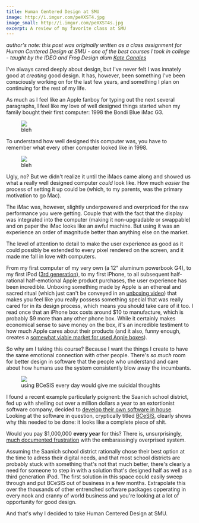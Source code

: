 ```yaml
---
title: Human Centered Design at SMU
image: http://i.imgur.com/peXXST4.jpg
image_small: http://i.imgur.com/peXXST4s.jpg
excerpt: A review of my favorite class at SMU
---
```


_author's note: this post was originally written as a class assignment for Human Centered Design at SMU - one of the best courses I took in college - taught by the IDEO and Frog Design alum [Kate Canales](http://www.youtube.com/watch?v=9aYD6fBPC3c)_

I've always cared deeply about design, but I've never felt I was innately good at _creating_ good design. It has, however, been something I've been consciously working on for the last few years, and something I plan on continuing for the rest of my life.

As much as I feel like an Apple fanboy for typing out the next several paragraphs, I feel like my love of well designed things started when my family bought their first computer: 1998 the Bondi Blue iMac G3.

<figure class="center"><img src="http://i.imgur.com/JnNuVJY.jpg" /><figcaption>bleh</figcaption></figure>

To understand how well designed this computer was, you have to remember what every other computer looked like in 1998.

<figure class="left-overflow"><img src="http://i.imgur.com/Tc3diGC.jpg" /><figcaption>bleh</figcaption></figure>

Ugly, no? But we didn't realize it until the iMacs came along and showed us what a really well designed computer _could_ look like. How much _easier_ the process of setting it up could be (which, to my parents, was the primary motivation to go Mac).

The iMac was, however, slightly underpowered and overpriced for the raw performance you were getting. Couple that with the fact that the display was integrated into the computer (making it non-upgradable or swappable) and on paper the iMac looks like an awful machine. But using it was an experience an order of magnitude better than anything else on the market.

The level of attention to detail to make the user experience as good as it could possibly be extended to every pixel rendered on the screen, and it made me fall in love with computers.

From my first computer of my very own (a 12" aluminum powerbook G4), to my first iPod ([3rd generation](http://en.wikipedia.org/wiki/File:Ipod_backlight_transparent.png)), to my first iPhone, to all subsequent half-rational half-emotional Apple product purchases, the user experience has been incredible. Unboxing something made by Apple is an ethereal and sacred ritual (which just can't be conveyed in an [unboxing video](http://www.youtube.com/results?search_query=apple+unboxing)) that makes you feel like you really possess something special that was really cared for in its design process, which means you should take care of it too. I read once that an iPhone box costs around $10 to manufacture, which is probably $9 more than any other phone box. While it certainly makes economical sense to save money on the box, it's an incredible testiment to how much Apple cares about their products (and it also, funny enough, creates a [somewhat viable market for used Apple boxes](http://www.ebay.com/csc/i.html?_from=R40&_sacat=See-All-Categories&LH_Complete=1&_nkw=apple+box+only&_sop=15)).

So why am I taking this course? Because I want the things I create to have the same emotional connection with other people. There's _so much_ room for better design in software that the people who understand and care about how humans use the system consistently blow away the incumbants.

<figure class="left-overflow"><img src="http://i.imgur.com/gNVhYAa.png" /><figcaption>using BCeSIS every day would give me suicidal thoughts</figcaption></figure>

I found a recent example particularly poignent: the Saanich school district, fed up with shelling out over a million dollars a year to an extortionist software company, decided to [develop their own software in house](http://www.timescolonist.com/news/local/saanich-school-district-builds-own-software-to-handle-student-data-defies-doubters-1.51944). Looking at the software in question, cryptically titled [BCeSIS](https://www.youtube.com/watch?v=fee1zxP83Zo), clearly shows why this needed to be done: it looks like a complete piece of shit.

Would you pay $1,000,000 **every year** for this? There is, unsurprisingly, [much documented frustration](https://www.youtube.com/watch?v=8PA4Vrpd5qA) with the embarassingly overprised system.

Assuming the Saanich school district rationally chose their best option at the time to adress their digital needs, and that most school districts are probably stuck with something that's not that much better, there's clearly a need for someone to step in with a solution that's designed half as well as a third generation iPod. The first solution in this space could easily sweep through and put BCeSIS out of business in a few months. Extrapolate this over the thousands of other entrenched software packages opperating in every nook and cranny of world business and you're looking at a lot of opportunity for good design.

And that's why I decided to take Human Centered Design at SMU.
